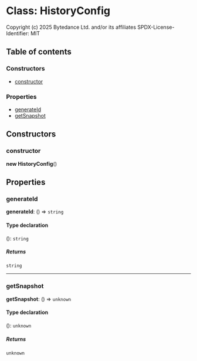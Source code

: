 # Class: HistoryConfig

Copyright (c) 2025 Bytedance Ltd. and/or its affiliates
SPDX-License-Identifier: MIT

## Table of contents

### Constructors

* [constructor](/en/auto-docs/free-history-plugin/classes/HistoryConfig.md#constructor)

### Properties

* [generateId](/en/auto-docs/free-history-plugin/classes/HistoryConfig.md#generateid)
* [getSnapshot](/en/auto-docs/free-history-plugin/classes/HistoryConfig.md#getsnapshot)

## Constructors

### constructor

**new HistoryConfig**()

## Properties

### generateId

**generateId**: () => `string`

#### Type declaration

(): `string`

##### Returns

`string`

***

### getSnapshot

**getSnapshot**: () => `unknown`

#### Type declaration

(): `unknown`

##### Returns

`unknown`
